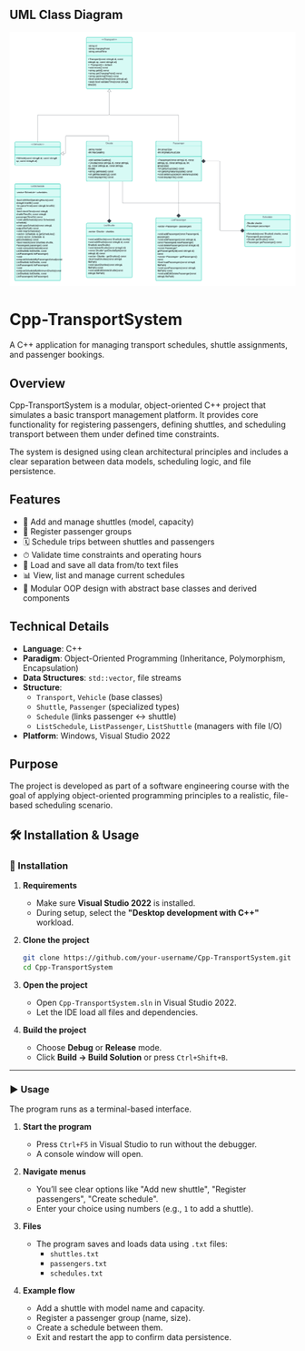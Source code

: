 ## UML Class Diagram

![UML](UML.png)

# Cpp-TransportSystem

A C++ application for managing transport schedules, shuttle assignments, and passenger bookings.

## Overview

Cpp-TransportSystem is a modular, object-oriented C++ project that simulates a basic transport management platform. It provides core functionality for registering passengers, defining shuttles, and scheduling transport between them under defined time constraints.

The system is designed using clean architectural principles and includes a clear separation between data models, scheduling logic, and file persistence.

## Features

- 🚌 Add and manage shuttles (model, capacity)
- 👥 Register passenger groups
- 🗓️ Schedule trips between shuttles and passengers
- ⏱ Validate time constraints and operating hours
- 💾 Load and save all data from/to text files
- 📊 View, list and manage current schedules
- 🧩 Modular OOP design with abstract base classes and derived components

## Technical Details

- **Language**: C++
- **Paradigm**: Object-Oriented Programming (Inheritance, Polymorphism, Encapsulation)
- **Data Structures**: `std::vector`, file streams
- **Structure**:
  - `Transport`, `Vehicle` (base classes)
  - `Shuttle`, `Passenger` (specialized types)
  - `Schedule` (links passenger ↔ shuttle)
  - `ListSchedule`, `ListPassenger`, `ListShuttle` (managers with file I/O)
- **Platform**: Windows, Visual Studio 2022

## Purpose

The project is developed as part of a software engineering course with the goal of applying object-oriented programming principles to a realistic, file-based scheduling scenario.

## 🛠 Installation & Usage

### 📅 Installation

1. **Requirements**
   - Make sure **Visual Studio 2022** is installed.
   - During setup, select the **"Desktop development with C++"** workload.

2. **Clone the project**
   ```bash
   git clone https://github.com/your-username/Cpp-TransportSystem.git
   cd Cpp-TransportSystem
   ```

3. **Open the project**
   - Open `Cpp-TransportSystem.sln` in Visual Studio 2022.
   - Let the IDE load all files and dependencies.

4. **Build the project**
   - Choose **Debug** or **Release** mode.
   - Click **Build → Build Solution** or press `Ctrl+Shift+B`.

---

### ▶️ Usage

The program runs as a terminal-based interface.

1. **Start the program**
   - Press `Ctrl+F5` in Visual Studio to run without the debugger.
   - A console window will open.

2. **Navigate menus**
   - You’ll see clear options like "Add new shuttle", "Register passengers", "Create schedule".
   - Enter your choice using numbers (e.g., `1` to add a shuttle).

3. **Files**
   - The program saves and loads data using `.txt` files:
     - `shuttles.txt`
     - `passengers.txt`
     - `schedules.txt`

4. **Example flow**
   - Add a shuttle with model name and capacity.
   - Register a passenger group (name, size).
   - Create a schedule between them.
   - Exit and restart the app to confirm data persistence.
